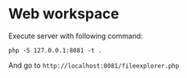 Web workspace
===

Execute server with following command:

    php -S 127.0.0.1:8081 -t .

And go to `http://localhost:8081/fileexplorer.php`
